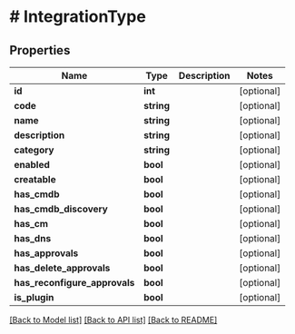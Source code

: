 # # IntegrationType

## Properties

Name | Type | Description | Notes
------------ | ------------- | ------------- | -------------
**id** | **int** |  | [optional]
**code** | **string** |  | [optional]
**name** | **string** |  | [optional]
**description** | **string** |  | [optional]
**category** | **string** |  | [optional]
**enabled** | **bool** |  | [optional]
**creatable** | **bool** |  | [optional]
**has_cmdb** | **bool** |  | [optional]
**has_cmdb_discovery** | **bool** |  | [optional]
**has_cm** | **bool** |  | [optional]
**has_dns** | **bool** |  | [optional]
**has_approvals** | **bool** |  | [optional]
**has_delete_approvals** | **bool** |  | [optional]
**has_reconfigure_approvals** | **bool** |  | [optional]
**is_plugin** | **bool** |  | [optional]

[[Back to Model list]](../../README.md#models) [[Back to API list]](../../README.md#endpoints) [[Back to README]](../../README.md)
